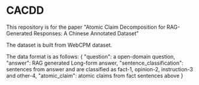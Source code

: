 # CACDD
This repository is for the paper "Atomic Claim Decomposition for RAG-Generated Responses: A Chinese Annotated Dataset"

The dataset is built from WebCPM dataset.

The data format is as follows:
{
  "question": a open-domain question,
  "answer": RAG generated Long-form answer,
  "sentence_classification": sentences from answer and are classified as fact-1, opinion-2, instruction-3 and other-4,
  "atomic_claim": atomic claims from fact sentences above
}

